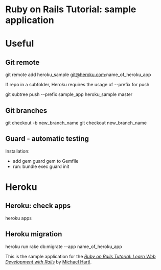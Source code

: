 # Ruby on Rails Tutorial: sample application

# Useful 

## Git remote

git remote add heroku_sample git@heroku.com:name_of_heroku_app

If repo in a subfolder, Heroku requires the usage of --prefix for push

git subtree push --prefix sample_app heroku_sample master

## Git branches 

git checkout -b new_branch_name
git checkout new_branch_name

## Guard - automatic testing

Installation: 

- add gem guard gem to Gemfile
- run: bundle exec guard init

# Heroku

## Heroku: check apps

heroku apps

## Heroku migration

heroku run rake db:migrate --app name_of_heroku_app


This is the sample application for the
[*Ruby on Rails Tutorial:
Learn Web Development with Rails*](http://www.railstutorial.org/)
by [Michael Hartl](http://www.michaelhartl.com/).




